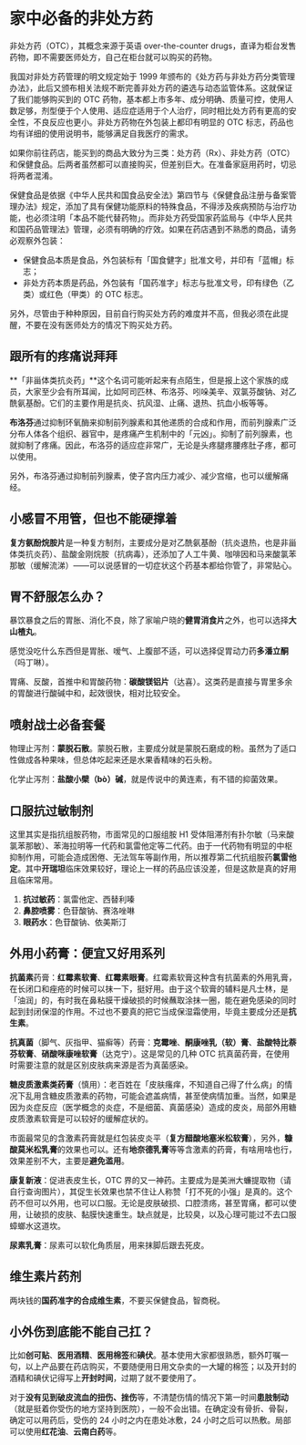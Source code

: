 # 家中必备的非处方药

非处方药（OTC），其概念来源于英语 over-the-counter drugs，直译为柜台发售药物，即不需要医师处方，自己在柜台就可以购买的药物。

我国对非处方药管理的明文规定始于 1999 年颁布的《处方药与非处方药分类管理办法》，此后又颁布相关法规不断完善非处方药的遴选与动态监管体系。这就保证了我们能够购买到的 OTC 药物，基本都上市多年、成分明确、质量可控，使用人数足够，剂型便于个人使用、适应症适用于个人治疗，同时相比处方药有更高的安全性，不良反应也更小。非处方药物在外包装上都印有明显的 OTC 标志，药品也均有详细的使用说明书，能够满足自我医疗的需求。

如果你前往药店，能买到的商品大致分为三类：处方药（Rx）、非处方药（OTC）和保健食品。后两者虽然都可以直接购买，但差别巨大。在准备家庭用药时，切忌将两者混淆。

保健食品是依据《中华人民共和国食品安全法》第四节与《保健食品注册与备案管理办法》规定，添加了具有保健功能原料的特殊食品，不得涉及疾病预防与治疗功能，也必须注明「本品不能代替药物」。而非处方药受国家药监局与《中华人民共和国药品管理法》管理，必须有明确的疗效。如果在药店遇到不熟悉的商品，请务必观察外包装：

- 保健食品本质是食品，外包装标有「国食健字」批准文号，并印有「蓝帽」标志；
- 非处方药本质是药品，外包装有「国药准字」标志与批准文号，印有绿色（乙类）或红色（甲类）的 OTC 标志。

另外，尽管由于种种原因，目前自行购买处方药的难度并不高，但我必须在此提醒，不要在没有医师处方的情况下购买处方药。

## 跟所有的疼痛说拜拜

**「非甾体类抗炎药」**这个名词可能听起来有点陌生，但是报上这个家族的成员，大家至少会有所耳闻，比如阿司匹林、布洛芬、吲哚美辛、双氯芬酸钠、对乙酰氨基酚。它们的主要作用是抗炎、抗风湿、止痛、退热、抗血小板等等。

**布洛芬**通过抑制环氧酶来抑制前列腺素和其他递质的合成和作用，而前列腺素广泛分布人体各个组织、器官中，是疼痛产生机制中的「元凶」。抑制了前列腺素，也就抑制了疼痛。因此，布洛芬的适应症非常广，无论是头疼腿疼腰疼肚子疼，都可以使用。

另外，布洛芬通过抑制前列腺素，使子宫内压力减少、减少宫缩，也可以缓解痛经。

## 小感冒不用管，但也不能硬撑着

**复方氨酚烷胺片**是一种复方制剂，主要成分是对乙酰氨基酚（抗炎退热，也是非甾体类抗炎药）、盐酸金刚烷胺（抗病毒），还添加了人工牛黄、咖啡因和马来酸氯苯那敏（缓解流涕）——可以说感冒的一切症状这个药基本都给你管了，非常贴心。

## 胃不舒服怎么办？

暴饮暴食之后的胃胀、消化不良，除了家喻户晓的**健胃消食片**之外，也可以选择**大山楂丸**。

感觉没吃什么东西但是胃胀、嗳气、上腹部不适，可以选择促胃动力药**多潘立酮**（吗丁啉）。

胃痛、反酸，首推中和胃酸药物：**碳酸镁铝片**（达喜）。这类药是直接与胃里多余的胃酸进行酸碱中和，起效很快，相对比较安全。

## 喷射战士必备套餐

物理止泻剂：**蒙脱石散**。蒙脱石散，主要成分就是蒙脱石磨成的粉。虽然为了适口性做成各种果味，但总体吃起来还是水果香精味的石头粉。

化学止泻剂：**盐酸小檗（bò）碱**，就是传说中的黄连素，有不错的抑菌效果。

## 口服抗过敏制剂

这里其实是指抗组胺药物，市面常见的口服组胺 H1 受体阻滞剂有扑尔敏（马来酸氯苯那敏）、苯海拉明等一代药和氯雷他定等二代药。由于一代药物有明显的中枢抑制作用，可能会造成困倦、无法驾车等副作用，所以推荐第二代抗组胺药**氯雷他定**。其中**开瑞坦**临床效果较好，理论上一样的药品应该没差，但是这款是真的好用且临床常用。

1. **抗过敏药**：氯雷他定、西替利嗪
2. **鼻腔喷雾**：色苷酸钠、赛洛唑啉
3. **眼药水**：色苷酸钠、依美斯汀

## 外用小药膏：便宜又好用系列

**抗菌素**药膏：**红霉素软膏**、**红霉素眼膏**。红霉素软膏这种含有抗菌素的外用乳膏，在长闭口和痤疮的时候可以抹一下，挺好用。由于这个软膏的辅料是凡士林，是「油润」的，有时我在鼻粘膜干燥破损的时候蘸取涂抹一圈，能在避免感染的同时起到封闭保湿的作用。不过也不要真的把它当成保湿霜使用，毕竟主要成分还是**抗生素**。

**抗真菌**（脚气、灰指甲、猫癣等）药膏：**克霉唑**、**酮康唑乳（软）膏**、**盐酸特比萘芬软膏**、**硝酸咪康唑软膏**（达克宁）。这是常见的几种 OTC 抗真菌药膏，在使用时需要注意的就是区别皮肤病来源是否为真菌感染。

**糖皮质激素类药膏**（慎用）：老百姓在「皮肤瘙痒，不知道自己得了什么病」的情况下乱用含糖皮质激素的药物，可能会遮盖病情，甚至使病情加重。当然，如果是因为炎症反应（医学概念的炎症，不是细菌、真菌感染）造成的皮炎，局部外用糖皮质激素软膏是可以较好的缓解症状的。

市面最常见的含激素药膏就是红包装皮炎平（**复方醋酸地塞米松软膏**），另外，**糠酸莫米松乳膏**的效果也可以。还有**地奈德乳膏**等等含激素的药膏，有啥用啥也行，效果差别不大，主要是**避免滥用**。

**康复新液**：促进表皮生长，OTC 界的又一神药。主要成为是美洲大蠊提取物（请自行查询图片），其促生长效果也禁不住让人称赞「打不死的小强」是真的。这个药不但可以外用，也可以口服。无论是皮肤破损、口腔溃疡，甚至胃痛，都可以使用，让破损的皮肤、黏膜快速重生。缺点就是，比较臭，以及心理可能过不去口服蟑螂水这道坎。

**尿素乳膏**：尿素可以软化角质层，用来抹脚后跟去死皮。

## 维生素片药剂

两块钱的**国药准字的合成维生素**，不要买保健食品，智商税。

## 小外伤到底能不能自己扛？

比如**创可贴**、**医用酒精**、**医用棉签**和**碘伏**。基本使用大家都很熟悉，额外叮嘱一句，以上产品要在药店购买，不要随便用日用文杂卖的一大罐的棉签；以及开封的酒精和碘伏记得写上**开封时间**，过期了就不要使用了。

对于**没有见到破皮流血的扭伤、挫伤**等，不清楚伤情的情况下第一时间**患肢制动**（就是挺着你受伤的地方坚持到医院），一般不会出错。在确定没有骨折、骨裂，确定可以用药后，受伤的 24 小时之内在患处冰敷，24 小时之后可以热敷。局部可以使用**红花油**、**云南白药**等。

